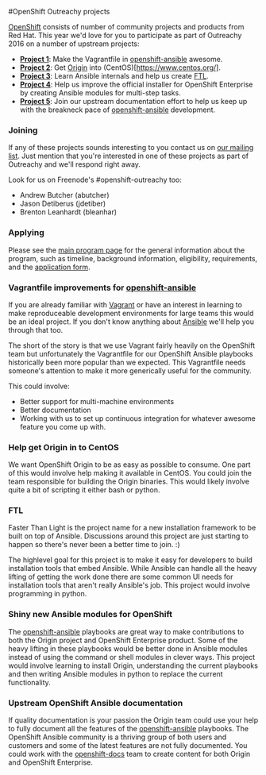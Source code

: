 #OpenShift Outreachy projects

[OpenShift](https://www.openshift.com) consists of number of community projects
and products from Red Hat.  This year we'd love for you to participate as part
of Outreachy 2016 on a number of  upstream projects:

* [**Project 1**](#vagrantfile-improvements-for-openshift-ansible): Make the Vagrantfile in [openshift-ansible](https://github.com/openshift/openshift-ansible) awesome.
* [**Project 2**](#help-get-origin-in-to-centos): Get [Origin](https://github.com/openshift/origin) into (CentOS)[https://www.centos.org/].
* [**Project 3**](#ftl): Learn Ansible internals and help us create [FTL](https://github.com/ftl-toolbox/ftl_installer).
* [**Project 4**](#shiny-new-ansible-modules-for-openshift): Help us improve the official installer for OpenShift Enterprise by creating
  Ansible modules for multi-step tasks.
* [**Project 5**](#upstream-openshift-ansible-documentation): Join our upstream documentation effort to help us keep up with the breakneck
  pace of [openshift-ansible](https://github.com/openshift/openshift-ansible) development.

### Joining
If any of these projects sounds interesting to you contact us on [our mailing list](http://lists.openshift.redhat.com/openshift-archives/dev/).  Just mention that you're interested in one of these projects as part of Outreachy and we'll respond right away.

Look for us on Freenode's #openshift-outreachy too:

* Andrew Butcher (abutcher)
* Jason Detiberus (jdetiber)
* Brenton Leanhardt (bleanhar)

### Applying

Please see the [main program page](https://wiki.gnome.org/Outreachy) for the
general information about the program, such as timeline, background
information, eligibility, requirements, and the [application form](https://wiki.gnome.org/Outreachy#Submit_an_Application).

### Vagrantfile improvements for [openshift-ansible](https://github.com/openshift/openshift-ansible)
If you are already familiar with [Vagrant](https://www.vagrantup.com/) or have
an interest in learning to make reproduceable development environments for
large teams this would be an ideal project.  If you don't know anything about
[Ansible](https://www.ansible.com/) we'll help you through that too.

The short of the story is that we use Vagrant fairly heavily on the OpenShift
team but unfortunately the Vagrantfile for our OpenShift Ansible playbooks
historically been more popular than we expected.  This Vagrantfile needs
someone's attention to make it more generically useful for the community.

This could involve:

* Better support for multi-machine environments
* Better documentation
* Working with us to set up continuous integration for whatever awesome feature
  you come up with.

### Help get Origin in to CentOS
We want OpenShift Origin to be as easy as possible to consume.  One part of
this would involve help making it available in CentOS.  You could join the team
responsible for building the Origin binaries.  This would likely involve quite
a bit of scripting it either bash or python.

### FTL
Faster Than Light is the project name for a new installation framework to be
built on top of Ansible.  Discussions around this project are just starting to
happen so there's never been a better time to join. :)

The highlevel goal for this project is to make it easy for developers to build
installation tools that embed Ansible.  While Ansible can handle all the heavy
lifting of getting the work done there are some common UI needs for
installation tools that aren't really Ansible's job.  This project would
involve programming in python.

### Shiny new Ansible modules for OpenShift
The [openshift-ansible](https://github.com/openshift/openshift-ansible)
playbooks are great way to make contributions to both the Origin project and
OpenShift Enterprise product.  Some of the heavy lifting in these playbooks
would be better done in Ansible modules instead of using the command or shell
modules in clever ways.  This project would involve learning to install Origin,
understanding the current playbooks and then writing Ansible modules in python
to replace the current functionality.

### Upstream OpenShift Ansible documentation
If quality documentation is your passion the Origin team could use your help to
fully document all the features of the
[openshift-ansible](https://github.com/openshift/openshift-ansible) playbooks.
The OpenShift Ansible community is a thriving group of both users and customers
and some of the latest features are not fully documented.  You could work with
the [openshift-docs](https://github.com/openshift/openshift-docs) team to
create content for both Origin and OpenShift Enterprise.
